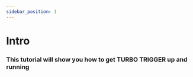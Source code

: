 ```yaml
---
sidebar_position: 1
---
```


# Intro

### This tutorial will show you how to get TURBO TRIGGER up and running

